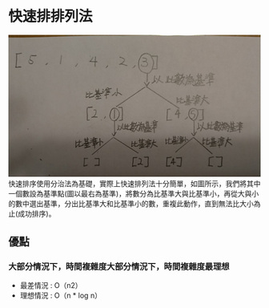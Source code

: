 # 快速排排列法
![image](https://github.com/yang-yoa-ying/06170104/blob/master/week4/messageImage_1578601830438.jpg)
快速排序使用分治法為基礎，實際上快速排列法十分簡單，如圖所示，我們將其中一個數設為基準點(圖以最右為基準)，將數分為比基準大與比基準小，再從大與小的數中選出基準，分出比基準大和比基準小的數，重複此動作，直到無法比大小為止(成功排序)。
## 優點
### 大部分情況下，時間複雜度大部分情況下，時間複雜度最理想
* 最差情況 : O（n2）
* 理想情況 : O（n * log n）
